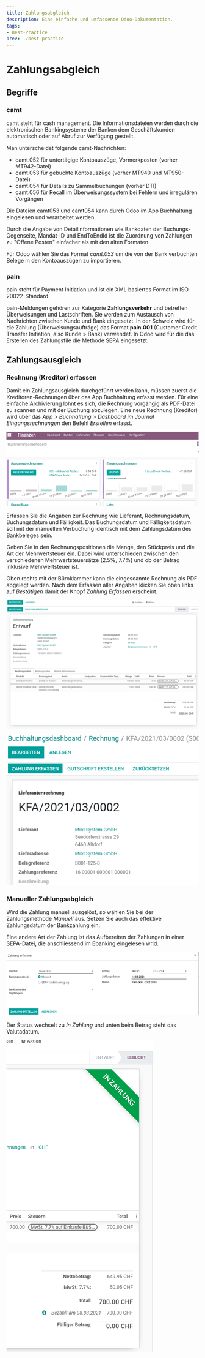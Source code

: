 ```yaml
---
title: Zahlungsabgleich
description: Eine einfache und umfassende Odoo-Dokumentation.
tags:
- Best-Practice
prev: ./best-practice
---
```

# Zahlungsabgleich

## Begriffe

### camt

camt steht für cash management. Die Informationsdateien werden durch die elektronischen Bankingsysteme der Banken dem Geschäftskunden automatisch oder auf Abruf zur Verfügung gestellt. 

Man unterscheidet folgende camt-Nachrichten:
- camt.052 für untertägige Kontoauszüge, Vormerkposten (vorher MT942-Datei)
- camt.053 für gebuchte Kontoauszüge (vorher MT940 und MT950-Datei)
- camt.054 für Details zu Sammelbuchungen (vorher DTI)
- camt.056 für Recall im Überweisungssystem bei Fehlern und irregulären Vorgängen
 
Die Dateien camt053 und camt054 kann durch Odoo im App Buchhaltung eingelesen und verarbeitet werden. 

Durch die Angabe von Detailinformationen wie Bankdaten der Buchungs-Gegenseite, Mandat-ID und EndToEndId ist die Zuordnung von Zahlungen zu "Offene Posten" einfacher als mit den alten Formaten.

Für Odoo wählen Sie das Format *camt.053* um die von der Bank verbuchten Belege in den Kontoauszügen zu importieren. 

### pain 

pain steht für Payment Initiation und ist ein XML basiertes Format im ISO 20022-Standard.

pain-Meldungen gehören zur Kategorie **Zahlungsverkehr** und betreffen Überweisungen und Lastschriften. Sie werden zum Austausch von Nachrichten zwischen Kunde und Bank eingesetzt. In der Schweiz wird für die Zahlung (Überweisungsaufträge) das Format **pain.001** (Customer Credit Transfer Initiation, also Kunde > Bank) verwendet.
In Odoo wird für die das Erstellen des Zahlungsfile die Methode SEPA eingesetzt. 

## Zahlungsausgleich

### Rechnung (Kreditor) erfassen

Damit ein Zahlungsausgleich durchgeführt werden kann, müssen zuerst die   Kreditoren-Rechnungen über das App Buchhaltung erfasst werden. Für eine einfache Archivierung lohnt es sich, die Rechnung vorgängig als PDF-Datei zu scannen und mit der Buchung abzulegen. Eine neue Rechnung (Kreditor) wird über das *App > Buchhaltung > Dashboard im Journal Eingangsrechnungen* den Befehl *Erstellen* erfasst.

![](attachments/Best%20Practice%20Zahlungsabgleich%20Dashboard.png)

Erfassen Sie die Angaben zur Rechnung wie Lieferant, Rechnungsdatum, Buchungsdatum und Fälligkeit. Das Buchungsdatum und Fälligkeitsdatum soll mit der manuellen Verbuchung identisch mit dem Zahlungsdatum des Bankbeleges sein.
    
Geben Sie in den Rechnungspositionen die Menge, den Stückpreis und die Art der Mehrwertsteuer ein. Dabei wird unterschieden zwischen den verschiedenen Mehrwertsteuersätze (2.5%, 7.7%) und ob der Betrag inklusive Mehrwertsteuer ist.

Oben rechts mit der Büroklammer kann die eingescannte Rechnung als PDF abgelegt werden. Nach dem Erfassen aller Angaben klicken Sie oben links auf *Bestätigen* damit der Knopf *Zahlung Erfassen* erscheint.

![](attachments/Best%20Practice%20Zahlungsabgleich%20Entwurf.png)

![](attachments/Best%20Practice%20Zahlungsabgleich%20Rechnung.png)

### Manueller Zahlungsabgleich

Wird die Zahlung manuell ausgelöst, so wählen Sie bei der Zahlungsmethode *Manuell* aus. Setzen Sie auch das effektive Zahlungsdatum der Bankzahlung ein.

Eine andere Art der Zahlung ist das Aufbereiten der Zahlungen in einer SEPA-Datei, die anschliessend im Ebanking eingelesen wrid.

![](attachments/Best%20Practice%20Zahlungsabgleich%20Zahlung.png)

Der Status wechselt zu *In Zahlung* und unten beim Betrag steht das Valutadatum.

![](attachments/Best%20Practice%20Zahlungsabgleich%20In%20Zahlung.png)
